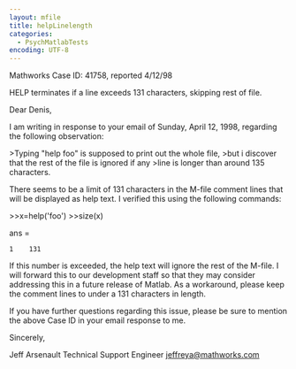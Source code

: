 ```yaml
---
layout: mfile
title: helpLinelength
categories:
  - PsychMatlabTests
encoding: UTF-8
---
```


Mathworks Case ID:  41758, reported 4/12/98

HELP terminates if a line exceeds 131 characters, skipping rest of file.

Dear Denis,

I am writing in response to your email of Sunday, April 12, 1998, regarding
the following observation:

\>Typing "help foo" is supposed to print out the whole file,
\>but i discover that the rest of the file is ignored if any
\>line is longer than around 135 characters.

There seems to be a limit of 131 characters in the M-file comment lines
that will be displayed as help text. I verified this using the following
commands:

\>\>x=help('foo')
\>\>size(x)

ans =

    1    131

If this number is exceeded, the help text will ignore the rest of the
M-file.  I will forward this to our development staff so that they may
consider addressing this in a future release of Matlab.  As a workaround,
please keep the comment lines to under a 131 characters in length.

If you have further questions regarding this issue, please be sure to
mention the above Case ID in your email response to me.

Sincerely,

Jeff Arsenault
Technical Support Engineer
jeffreya@mathworks.com